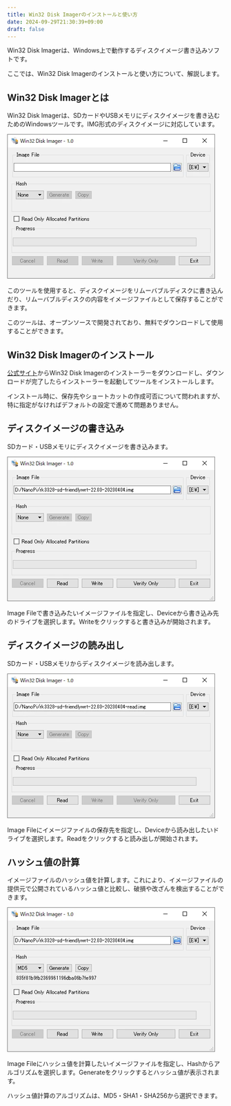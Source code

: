 ```yaml
---
title: Win32 Disk Imagerのインストールと使い方
date: 2024-09-29T21:30:39+09:00
draft: false
---
```


Win32 Disk Imagerは、Windows上で動作するディスクイメージ書き込みソフトです。

ここでは、Win32 Disk Imagerのインストールと使い方について、解説します。

## Win32 Disk Imagerとは

Win32 Disk Imagerは、SDカードやUSBメモリにディスクイメージを書き込むためのWindowsツールです。IMG形式のディスクイメージに対応しています。

![Win32 Disk Imager](images/win32-disk-imager.webp)

このツールを使用すると、ディスクイメージをリムーバブルディスクに書き込んだり、リムーバブルディスクの内容をイメージファイルとして保存することができます。

このツールは、オープンソースで開発されており、無料でダウンロードして使用することができます。

## Win32 Disk Imagerのインストール

[公式サイト](https://sourceforge.net/projects/win32diskimager/)からWin32 Disk Imagerのインストーラーをダウンロードし、ダウンロードが完了したらインストーラーを起動してツールをインストールします。

インストール時に、保存先やショートカットの作成可否について問われますが、特に指定がなければデフォルトの設定で進めて問題ありません。

## ディスクイメージの書き込み

SDカード・USBメモリにディスクイメージを書き込みます。

![Win32 Disk Imager](images/win32-disk-imager-write.webp)

Image Fileで書き込みたいイメージファイルを指定し、Deviceから書き込み先のドライブを選択します。Writeをクリックすると書き込みが開始されます。

## ディスクイメージの読み出し

SDカード・USBメモリからディスクイメージを読み出します。

![Win32 Disk Imager](images/win32-disk-imager-read.webp)

Image Fileにイメージファイルの保存先を指定し、Deviceから読み出したいドライブを選択します。Readをクリックすると読み出しが開始されます。

## ハッシュ値の計算

イメージファイルのハッシュ値を計算します。これにより、イメージファイルの提供元で公開されているハッシュ値と比較し、破損や改ざんを検出することができます。

![Win32 Disk Imager](images/win32-disk-imager-hash.webp)

Image Fileにハッシュ値を計算したいイメージファイルを指定し、Hashからアルゴリズムを選択します。Generateをクリックするとハッシュ値が表示されます。

ハッシュ値計算のアルゴリズムは、MD5・SHA1・SHA256から選択できます。
